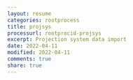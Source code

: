 ```yaml
---
layout: resume
categories: rootprocess
title: projsys
processurl: rootprocid-projsys
excerpt: Projection system data import
date: 2022-04-11
modified: 2022-04-11
comments: true
share: true
---
```


